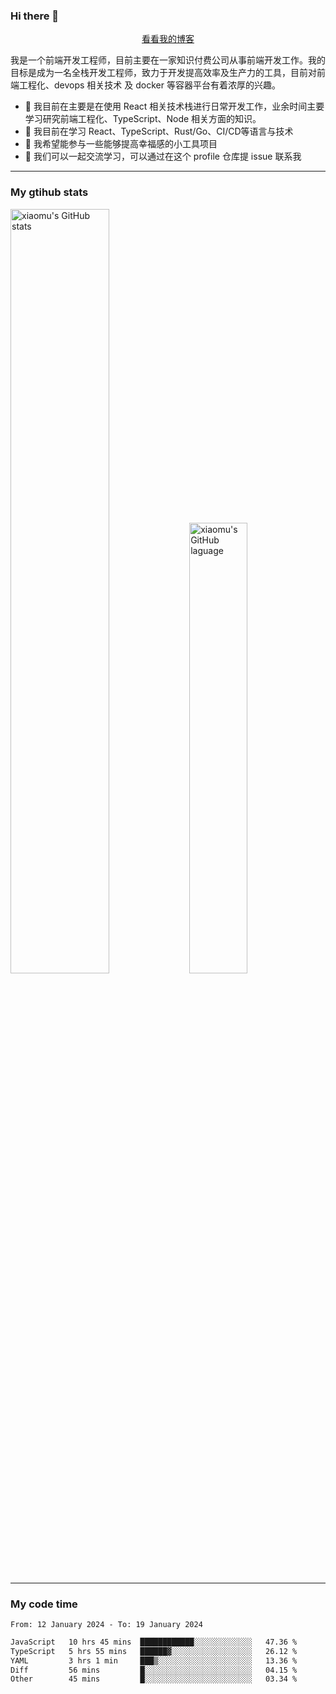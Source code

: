 ### Hi there 👋

<p align="center">
  <a href="https://blog.realjacket.fun">看看我的博客</a>
</p>

我是一个前端开发工程师，目前主要在一家知识付费公司从事前端开发工作。我的目标是成为一名全栈开发工程师，致力于开发提高效率及生产力的工具，目前对前端工程化、devops 相关技术 及 docker 等容器平台有着浓厚的兴趣。

- 🔭 我目前在主要是在使用 React 相关技术栈进行日常开发工作，业余时间主要学习研究前端工程化、TypeScript、Node 相关方面的知识。
- 🌱 我目前在学习 React、TypeScript、Rust/Go、CI/CD等语言与技术
- 👯 我希望能参与一些能够提高幸福感的小工具项目
- 💬 我们可以一起交流学习，可以通过在这个 profile 仓库提 issue 联系我

***

### My gtihub stats

<a><img src="https://github-readme-stats-git-masterrstaa-rickstaa.vercel.app/api?username=real-jacket&&show_icons=true" title="xiaomu's GitHub stats" alt="xiaomu's GitHub stats" style="width:56%;"/></a>
<a><img src="https://github-readme-stats-git-masterrstaa-rickstaa.vercel.app/api/top-langs/?username=real-jacket&layout=compact" title="xiaomu's GitHub laguage" alt="xiaomu's GitHub laguage" style="width:43%;"/><a/>

***

### My code time

<!--START_SECTION:waka-->

```txt
From: 12 January 2024 - To: 19 January 2024

JavaScript   10 hrs 45 mins  ████████████░░░░░░░░░░░░░   47.36 %
TypeScript   5 hrs 55 mins   ██████▓░░░░░░░░░░░░░░░░░░   26.12 %
YAML         3 hrs 1 min     ███▒░░░░░░░░░░░░░░░░░░░░░   13.36 %
Diff         56 mins         █░░░░░░░░░░░░░░░░░░░░░░░░   04.15 %
Other        45 mins         █░░░░░░░░░░░░░░░░░░░░░░░░   03.34 %
```

<!--END_SECTION:waka-->
